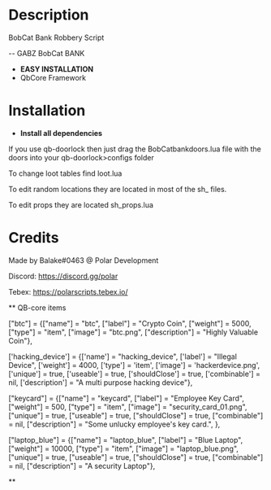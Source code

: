 # Description
BobCat Bank Robbery Script

-- GABZ BobCat BANK

* **EASY INSTALLATION**
* QbCore Framework

# Installation

* **Install all dependencies**


If you use qb-doorlock then just drag the BobCatbankdoors.lua file with the doors into your qb-doorlock>configs folder

To change loot tables find loot.lua

To edit random locations they are located in most of the sh_ files. 

To edit props they are located sh_props.lua



# Credits
Made by Balake#0463 @ Polar Development

Discord: https://discord.gg/polar

Tebex: https://polarscripts.tebex.io/


** QB-core items

["btc"]					= {["name"] = "btc",					["label"] = "Crypto Coin",		["weight"] = 5000, 		["type"] = "item", 		["image"] = "btc.png", 				 	 	     ["description"] = "Highly Valuable Coin"},

['hacking_device']			  = {['name'] = "hacking_device",					['label'] = "Illegal Device",			['weight'] = 4000,		['type'] = 'item', 		['image'] = 'hackerdevice.png',			['unique'] = true,		['useable']	= true,		['shouldClose'] = true,	   ['combinable'] = nil,   ['description'] = "A multi purpose hacking device"},

["keycard"] 					 		 	 = {["name"] = "keycard",  	    						["label"] = "Employee Key Card",	 				["weight"] = 500, 		["type"] = "item", 		["image"] = "security_card_01.png", 						["unique"] = true, 	["useable"] = true, 	["shouldClose"] = true,   	["combinable"] = nil,   	 ["description"] = "Some unlucky employee's key card.", },

["laptop_blue"] 				 = {["name"] = "laptop_blue", 			  	  	["label"] = "Blue Laptop", 				["weight"] = 10000, 		["type"] = "item", 		["image"] = "laptop_blue.png", 			["unique"] = true, 		["useable"] = true, 	["shouldClose"] = true,	   ["combinable"] = nil,   ["description"] = "A security Laptop"},

**